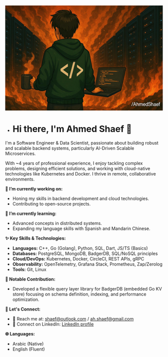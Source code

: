 ![](image.png)
- # Hi there, I'm Ahmed Shaef 👋


I'm a Software Engineer & Data Scientist, passionate about building robust and scalable backend systems, particularly AI-Driven Scalable Microservices.

With ~4 years of professional experience, I enjoy tackling complex problems, designing efficient solutions, and working with cloud-native technologies like Kubernetes and Docker. I thrive in remote, collaborative environments.

**🔭 I’m currently working on:**
* Honing my skills in backend development and cloud technologies.
* Contributing to open-source projects.

**🌱 I’m currently learning:**
* Advanced concepts in distributed systems.
* Expanding my language skills with Spanish and Mandarin Chinese.

**✨ Key Skills & Technologies:**

* **Languages:** C++, Go (Golang), Python, SQL, Dart, JS/TS (Basics)
* **Databases:** PostgreSQL, MongoDB, BadgerDB, SQL/NoSQL principles
* **Cloud/DevOps:** Kubernetes, Docker, CircleCI, REST APIs, gRPC
* **Observability:** OpenTelemetry, Grafana Stack, Prometheus, Zap/Zerolog
* **Tools:** Git, Linux

**🔧 Notable Contribution:**

* Developed a flexible query layer library for BadgerDB (embedded Go KV store) focusing on schema definition, indexing, and performance optimization.

**💬 Let's Connect:**

* 📧 Reach me at: [shaef@outlook.com](mailto:shaef@outlook.com) / [ah.shaef@gmail.com](mailto:ah.shaef@gmail.com)
* 💼 Connect on LinkedIn: [LinkedIn profile](https://www.linkedin.com/in/ahmed-shaef/)

**🌐 Languages:**

* Arabic (Native)
* English (Fluent)
